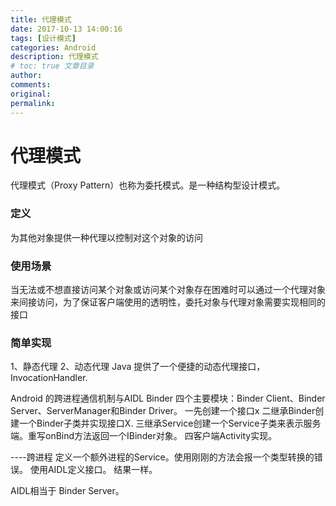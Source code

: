 ```yaml
---
title: 代理模式
date: 2017-10-13 14:00:16
tags: [设计模式]
categories: Android
description: 代理模式
# toc: true 文章目录
author:
comments:
original:
permalink: 
---
```


# 代理模式
代理模式（Proxy Pattern）也称为委托模式。是一种结构型设计模式。
### 定义
为其他对象提供一种代理以控制对这个对象的访问
### 使用场景
当无法或不想直接访问某个对象或访问某个对象存在困难时可以通过一个代理对象来间接访问，为了保证客户端使用的透明性，委托对象与代理对象需要实现相同的接口
### 简单实现
1、静态代理
2、动态代理
Java 提供了一个便捷的动态代理接口，InvocationHandler.


Android 的跨进程通信机制与AIDL
Binder 四个主要模块：Binder Client、Binder Server、ServerManager和Binder Driver。
一先创建一个接口x
二继承Binder创建一个Binder子类并实现接口X.
三继承Service创建一个Service子类来表示服务端。重写onBind方法返回一个IBinder对象。
四客户端Activity实现。

----跨进程
定义一个额外进程的Service。使用刚刚的方法会报一个类型转换的错误。
使用AIDL定义接口。
结果一样。


AIDL相当于 Binder Server。




